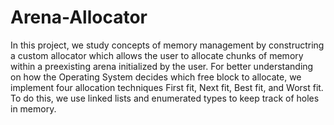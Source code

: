 # Arena-Allocator

In this project, we study concepts of memory management by constructring a custom allocator which allows the user to allocate chunks of memory 
within a preexisting arena initialized by the user. For better understanding on how the Operating System decides which free block to allocate, 
we implement four allocation techniques First fit, Next fit, Best fit, and Worst fit. To do this, we use linked lists and enumerated types to keep track of holes in memory.
